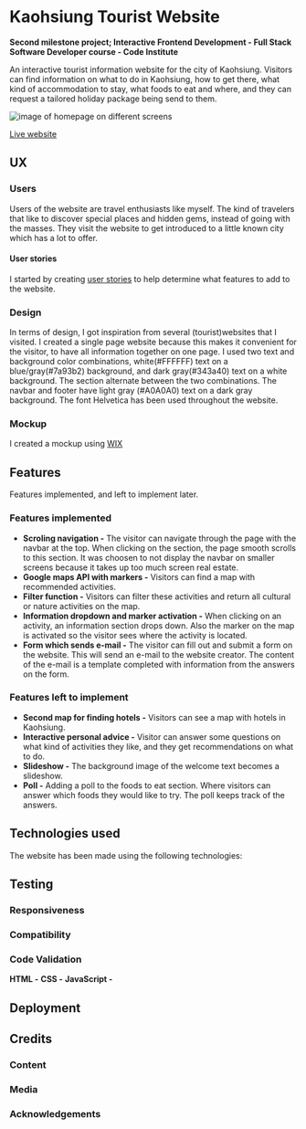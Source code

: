 # Kaohsiung Tourist Website

**Second milestone project; Interactive Frontend Development - Full Stack Software Developer course - Code Institute**

An interactive tourist information website for the city of Kaohsiung. Visitors can find information 
on what to do in Kaohsiung, how to get there, what kind of accommodation to stay, what foods to eat and where, 
and they can request a tailored holiday package being send to them. 

![image of homepage on different screens]()

[Live website](https://ivarsaris.github.io/Kaohsiung-tourist-website/)

## UX

### Users

Users of the website are travel enthusiasts like myself. The kind of travelers that like to discover special places and 
hidden gems, instead of going with the masses. They visit the website to get introduced to a little known city which has a lot
to offer.

#### User stories

I started by creating [user stories]() to help determine what features to add to the website.

### Design

In terms of design, I got inspiration from several (tourist)websites that I visited. I created a single page website because this 
makes it convenient for the visitor, to have all information together on one page. I used two text and background color combinations, white(#FFFFFF)
text on a blue/gray(#7a93b2) background, and dark gray(#343a40) text on a white background. The section alternate between the two combinations. The 
navbar and footer have light gray (#A0A0A0) text on a dark gray background. The font Helvetica has been used throughout the website. 

### Mockup

I created a mockup using [WIX](https://ivarsaris.wixsite.com/kaohsiung) 

## Features

Features implemented, and left to implement later. 

### Features implemented

* **Scroling navigation -** The visitor can navigate through the page with the navbar at the top. When clicking on the section, the page smooth scrolls to this section. It was choosen to not display the navbar on smaller screens because it takes up too much screen real estate.
* **Google maps API with markers -** Visitors can find a map with recommended activities.
* **Filter function -** Visitors can filter these activities and return all cultural or nature activities on the map.
* **Information dropdown and marker activation -** When clicking on an activity, an information section drops down. Also the marker on the map is activated so the visitor sees where the activity is located.
* **Form which sends e-mail -** The visitor can fill out and submit a form on the website. This will send an e-mail to the website creator. The content of the e-mail is a template completed with information from the answers on the form. 

### Features left to implement

* **Second map for finding hotels -** Visitors can see a map with hotels in Kaohsiung.
* **Interactive personal advice -** Visitor can answer some questions on what kind of activities they like, and they get recommendations on what to do.
* **Slideshow -** The background image of the welcome text becomes a slideshow.
* **Poll -** Adding a poll to the foods to eat section. Where visitors can answer which foods they would like to try. The poll keeps track of the answers.

## Technologies used

The website has been made using the following technologies:

## Testing

### Responsiveness

### Compatibility

### Code Validation

**HTML -**
**CSS -**
**JavaScript -**

## Deployment

## Credits

### Content

### Media

### Acknowledgements